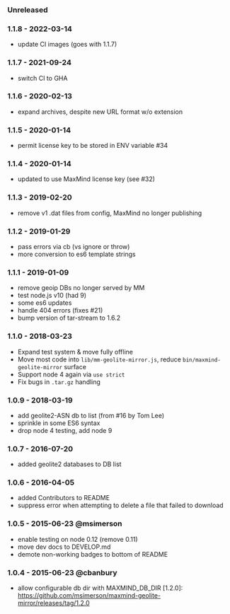 
### Unreleased


### 1.1.8 - 2022-03-14

- update CI images (goes with 1.1.7)


### 1.1.7 - 2021-09-24

- switch CI to GHA


### 1.1.6 - 2020-02-13

- expand archives, despite new URL format w/o extension


### 1.1.5 - 2020-01-14

- permit license key to be stored in ENV variable #34


### 1.1.4 - 2020-01-14

- updated to use MaxMind license key (see #32)


### 1.1.3 - 2019-02-20

- remove v1 .dat files from config, MaxMind no longer publishing


### 1.1.2 - 2019-01-29

- pass errors via cb (vs ignore or throw)
- more conversion to es6 template strings


### 1.1.1 - 2019-01-09

- remove geoip DBs no longer served by MM
- test node.js v10 (had 9)
- some es6 updates
- handle 404 errors (fixes #21)
- bump version of tar-stream to 1.6.2


### 1.1.0 - 2018-03-23

- Expand test system & move fully offline
- Move most code into `lib/mm-geolite-mirror.js`, reduce `bin/maxmind-geolite-mirror` surface
- Support node 4 again via `use strict`
- Fix bugs in `.tar.gz` handling


### 1.0.9 - 2018-03-19

- add geolite2-ASN db to list (from #16 by Tom Lee)
- sprinkle in some ES6 syntax
- drop node 4 testing, add node 9


### 1.0.7 - 2016-07-20

- added geolite2 databases to DB list


### 1.0.6 - 2016-04-05

- added Contributors to README
- suppress error when attempting to delete a file that failed to download


### 1.0.5 - 2015-06-23  @msimerson

- enable testing on node 0.12 (remove 0.11)
- move dev docs to DEVELOP.md
- demote non-working badges to bottom of README


### 1.0.4 - 2015-06-23  @cbanbury

- allow configurable db dir with MAXMIND_DB_DIR
[1.2.0]: https://github.com/msimerson/maxmind-geolite-mirror/releases/tag/1.2.0
